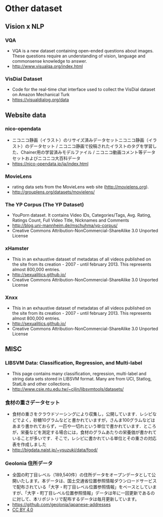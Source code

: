 # Other dataset

## Vision x NLP
### VQA
- VQA is a new dataset containing open-ended questions about images. These questions require an understanding of vision, language and commonsense knowledge to answer.
- http://www.visualqa.org/index.html

### VisDial Dataset
- Code for the real-time chat interface used to collect the VisDial dataset on Amazon Mechanical Turk
- https://visualdialog.org/data

## Website data
### nico-opendata
- ニコニコ静画（イラスト）のリサイズ済みデータセットニコニコ静画（イラスト）のデータセット / ニコニコ静画で投稿されたイラストのタグを学習した、Chainer用の学習済みモデルファイル / ニコニコ動画コメント等データセットおよびニコニコ大百科データ
- https://nico-opendata.jp/ja/index.html

### MovieLens
- rating data sets from the MovieLens web site (http://movielens.org).
- http://grouplens.org/datasets/movielens/

### The YP Corpus (The YP Dataset)
- YouPorn dataset. It contains Video IDs, Categories/Tags, Avg. Rating, Ratings Count, Full Video Title, Nicknames and Comments
- http://blog.uni-mannheim.de/mschuhma/yp-corpus/
-  Creative Commons Attribution-NonCommercial-ShareAlike 3.0 Unported License

### xHamster
- This in an exhaustive dataset of metadatas of all videos published on the site from its creation - 2007 - until february 2013. This represents almost 800,000 entries.
- http://sexualitics.github.io/
- Creative Commons Attribution-NonCommercial-ShareAlike 3.0 Unported License

### Xnxx
- This in an exhaustive dataset of metadatas of all videos published on the site from its creation - 2007 - until february 2013. This represents almost 800,000 entries.
- http://sexualitics.github.io/
- Creative Commons Attribution-NonCommercial-ShareAlike 3.0 Unported License

## MISC
### LIBSVM Data: Classification, Regression, and Multi-label
- This page contains many classification, regression, multi-label and string data sets stored in LIBSVM format. Many are from UCI, Statlog, StatLib and other collections.
- http://www.csie.ntu.edu.tw/~cjlin/libsvmtools/datasets/

### 食材の重さデータセット
- 食材の重さをクラウドソーシングにより収集し，公開しています．レシピなどでよく，砂糖10グラムなどと書かれていますが，さんま100グラムなどはあまり書かれておらず，一匹や一切れという単位で書かれています．ところが，栄養などを測定する場合には，食材のグラムあたりの栄養価が書かれていることが多いです．そこで，レシピに書かれている単位とその重さの対応表を作成しました
- http://bigdata.naist.jp/~ysuzuki/data/food/

### Geolonia 住所データ
- 全国の町丁目レベル（189,540件）の住所データをオープンデータとして公開いたします。本データは、国土交通省位置参照情報ダウンロードサービスで配布されている「大字・町丁目レベル位置参照情報」をベースとしていますが、「大字・町丁目レベル位置参照情報」データは年に一回更新であるのに対して、本リポジトリで配布するデータは毎月更新しています。
- https://github.com/geolonia/japanese-addresses
- [CC BY 4.0](https://creativecommons.org/licenses/by/4.0/deed.ja)
